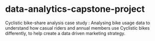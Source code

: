 # data-analytics-capstone-project
Cyclistic bike-share analysis case study : Analysing bike usage data to understand how casual riders and annual members use Cyclistic bikes differently, to help create a data driven marketing strategy.
